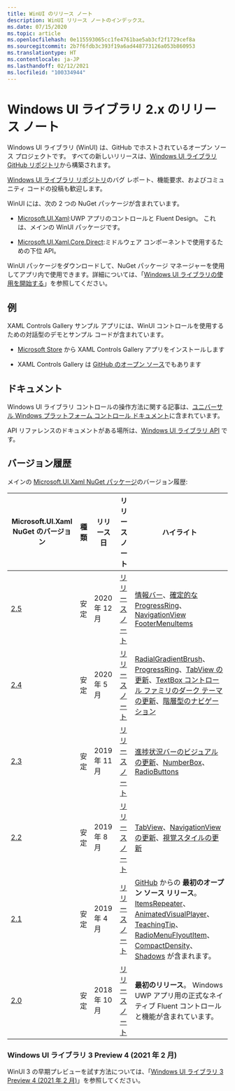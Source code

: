 ```yaml
---
title: WinUI のリリース ノート
description: WinUI リリース ノートのインデックス。
ms.date: 07/15/2020
ms.topic: article
ms.openlocfilehash: 0e115593065cc1fe4761bae5ab3cf2f1729cef8a
ms.sourcegitcommit: 2b7f6fdb3c393f19a6ad448773126a053b860953
ms.translationtype: HT
ms.contentlocale: ja-JP
ms.lasthandoff: 02/12/2021
ms.locfileid: "100334944"
---
```

# <a name="windows-ui-library-2x-release-notes"></a>Windows UI ライブラリ 2.x のリリース ノート

Windows UI ライブラリ (WinUI) は、GitHub でホストされているオープン ソース プロジェクトです。 すべての新しいリリースは、[Windows UI ライブラリ GitHub リポジトリ](https://aka.ms/winui)から構築されます。

[Windows UI ライブラリ リポジトリ](https://aka.ms/winui)のバグ レポート、機能要求、およびコミュニティ コードの投稿も歓迎します。

WinUI には、次の 2 つの NuGet パッケージが含まれています。

* [Microsoft.UI.Xaml](https://www.nuget.org/packages/Microsoft.UI.Xaml):UWP アプリのコントロールと Fluent Design。 これは、メインの WinUI パッケージです。

* [Microsoft.UI.Xaml.Core.Direct](https://www.nuget.org/packages/Microsoft.UI.Xaml.Core.Direct):ミドルウェア コンポーネントで使用するための下位 API。

WinUI パッケージをダウンロードして、NuGet パッケージ マネージャーを使用してアプリ内で使用できます。詳細については、「[Windows UI ライブラリの使用を開始する](/uwp/toolkits/winui/getting-started)」を参照してください。

## <a name="examples"></a>例

XAML Controls Gallery サンプル アプリには、WinUI コントロールを使用するための対話型のデモとサンプル コードが含まれています。

* [Microsoft Store](
https://www.microsoft.com/p/xaml-controls-gallery/9msvh128x2zt) から XAML Controls Gallery アプリをインストールします

* XAML Controls Gallery は [GitHub のオープン ソース](
https://github.com/Microsoft/Xaml-Controls-Gallery)でもあります

## <a name="documentation"></a>ドキュメント

Windows UI ライブラリ コントロールの操作方法に関する記事は、[ユニバーサル Windows プラットフォーム コントロール ドキュメント](/windows/uwp/design/controls-and-patterns/)に含まれています。

API リファレンスのドキュメントがある場所は、[Windows UI ライブラリ API](/windows/winui/api/) です。

## <a name="version-history"></a>バージョン履歴

メインの [Microsoft.UI.Xaml NuGet パッケージ](https://www.nuget.org/packages/Microsoft.UI.Xaml)のバージョン履歴:

| Microsoft.UI.Xaml NuGet のバージョン | 種類 | リリース日 | リリース ノート | ハイライト |
| --- | --- | --- | --- | --- |
| [2.5](winui-2.5.md) | 安定 | 2020 年 12 月 | [リリース ノート](winui-2.5.md) | [情報バー](winui-2.5.md#infobar)、[確定的な ProgressRing](winui-2.5.md#determinate-progressring)、[NavigationView FooterMenuItems](winui-2.5.md#navigationview-footermenuitems) |
| [2.4](winui-2.4.md) | 安定 | 2020 年 5 月 | [リリース ノート](winui-2.4.md) | [RadialGradientBrush](winui-2.4.md#radialgradientbrush)、[ProgressRing](winui-2.4.md#progressring)、[TabView の更新](winui-2.4.md#tabview-updates)、[TextBox コントロール ファミリのダーク テーマの更新](winui-2.4.md#dark-theme-updates-to-textbox-family-of-controls)、[階層型のナビゲーション](winui-2.4.md#hierarchical-navigation)  |
| [2.3](winui-2.3.md) | 安定 | 2019 年 11 月 | [リリース ノート](winui-2.3.md) | [進捗状況バーのビジュアルの更新](winui-2.3.md#progress-bar-visual-refresh)、[NumberBox](winui-2.3.md#numberbox)、[RadioButtons](winui-2.3.md#radiobuttons) |
| [2.2](winui-2.2.md) | 安定 | 2019 年 8 月 | [リリース ノート](winui-2.2.md) | [TabView](winui-2.2.md#tabview)、[NavigationView の更新](winui-2.2.md#navigationview-updates)、[視覚スタイルの更新](winui-2.2.md#visual-style-updates)  |
| [2.1](winui-2.1.md) | 安定 | 2019 年 4 月 | [リリース ノート](winui-2.1.md) | [GitHub](https://github.com/microsoft/microsoft-ui-xaml) からの **最初のオープン ソース リリース**。 [ItemsRepeater](winui-2.1.md#itemsrepeater)、[AnimatedVisualPlayer](winui-2.1.md#animatedvisualplayer)、[TeachingTip](winui-2.1.md#teachingtip)、[RadioMenuFlyoutItem](winui-2.1.md#radiomenuflyoutitem)、[CompactDensity](winui-2.1.md#compactdensity)、[Shadows](winui-2.1.md#shadows) が含まれます。 |
| [2.0](winui-2.0.md) | 安定 | 2018 年 10 月 | [リリース ノート](winui-2.0.md) | **最初のリリース**。 Windows UWP アプリ用の正式なネイティブ Fluent コントロールと機能が含まれています。  |

### <a name="windows-ui-library-3-preview-4-february-2021"></a>Windows UI ライブラリ 3 Preview 4 (2021 年 2 月)

WinUI 3 の早期プレビューを試す方法については、「[Windows UI ライブラリ 3 Preview 4 (2021 年 2 月)](../../winui3/index.md)」を参照してください。
